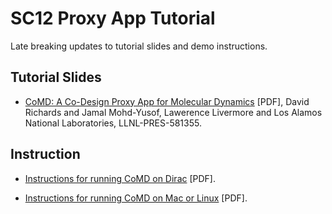 SC12 Proxy App Tutorial
=======================

Late breaking updates to tutorial slides and demo instructions.

Tutorial Slides
---------------

* [CoMD: A Co-Design Proxy App for Molecular Dynamics](https://github.com/downloads/exmatex/sc12-tutorial/CoMD_SC_Tutorial_Final.pdf) [PDF], 
David Richards and Jamal Mohd-Yusof,  Lawerence Livermore and Los Alamos National Laboratories, LLNL-PRES-581355.

Instruction
-----------

* [Instructions for running CoMD on Dirac](https://github.com/downloads/exmatex/sc12-tutorial/SC12_CoMD_Dirac.pdf) [PDF].

* [Instructions for running CoMD on Mac or Linux](https://github.com/downloads/exmatex/sc12-tutorial/SC12_CoMD_Mac.pdf) [PDF].

